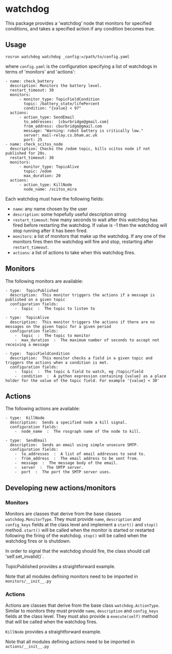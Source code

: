 # watchdog

This package provides a 'watchdog' node that monitors for specified conditions,
and takes a specified action if any condition becomes true. 

## Usage

`rosrun watchdog watchdog _config:=/path/to/config.yaml`

where `config.yaml` is the configuration specifying a list of watchdogs in 
terms of 'monitors' and 'actions':

```
- name: check_battery
  description: Monitors the battery level.
  restart_timeout: 30
  monitors:
      - monitor_type: TopicFieldCondition
        topic: /battery_state/lifePercent
        condition: "{value} < 97"
  actions:
      - action_type: SendEmail
        to_addresses:  [cburbridge@gmail.com]
        from_address: cburbridge@gmail.com
        message: "Warning: robot battery is critically low."
        server: mail-relay.cs.bham.ac.uk
        port: 25
- name: check_scitos_node
  description: Checks the /odom topic, kills scitos node if not published for 20s.
  restart_timeout: 30
  monitors:
      - monitor_type: TopicAlive
        topic: /odom
        max_duration: 20
  actions:
      - action_type: KillNode
        node_name: /scitos_mira
```

Each watchdog must have the following fields:

- `name`: any name chosen by the user
- `description`: some hopefully useful description string
- `restart_timeout`: how many seconds to wait after this watchdog has fired
before restarting the watchdog. If value is -1 then the watchdog will stop running after
it has been fired.
- `monitors`: a list of monitors that make up the watchdog. If any one of the 
monitors fires then the watchdog will fire and stop, restarting after `restart_timeout`.
- `actions`: a list of actions to take when this watchdog fires.

## Monitors

The following monitors are available:

```
- type:  TopicPublished
  description:  This monitor triggers the actions if a message is published on a given topic
  configuration fields:
    -  topic  :  The topic to listen to

- type:  TopicAlive
  description:  This monitor triggers the actions if there are no messages on the given topic for a given period
  configuration fields:
    -  topic  :  The topic to monitor
    -  max_duration  :  The maximum number of seconds to accept not receiving a message

- type:  TopicFieldCondition
  description:  This monitor checks a field in a given topic and triggers the actions when a condition is met.
  configuration fields:
    -  topic  :  The topic & field to watch, eg /topic/field
    -  condition  :  A python expression containing {value} as a place holder for the value of the topic field. For example '{value} < 30'

```



## Actions
The following actions are available:

```
- type:  KillNode
  description:  Sends a specified node a kill signal.
  configuration fields:
    -  node_name  :  The rosgraph name of the node to kill.

- type:  SendEmail
  description:  Sends an email using simple unsecure SMTP.
  configuration fields:
    -  to_addresses  :  A list of email addresses to send to.
    -  from_address  :  The email address to be sent from.
    -  message  :  The message body of the email.
    -  server  :  The SMTP server.
    -  port  :  The port the SMTP server uses.
```

## Developing new actions/monitors

### Monitors

Monitors are classes that derive from the base classes 
`watchdog.MonitorType`. They must provide `name`, `description` and `config_keys`
fields at the class level and implement a `start()` and `stop()` method. `start()` 
will be called when the monitor is started or restarted following the firing of 
the watchdog. `stop()` will be called when the watchdog fires or is shutdown.

In order to signal that the watchdog should fire, the class should call 'self.set_invalid()`.

TopicPublished provides a straightforward example.

Note that all modules defining monitors need to be imported in `monitors/__init__.py`


### Actions

Actions are classes that derive from the base class `watchdog.ActionType`. Similar to 
monitors they must provide `name`, `description` and `config_keys`
fields at the class level. They must also provide a `execute(self)` method that
will be called when the watchdog fires.

`KillNode` provides a straightforward example.

Note that all modules defining actions need to be imported in `actions/__init__.py`